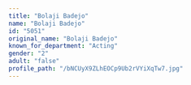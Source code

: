 ```yaml
---
title: "Bolaji Badejo"
name: "Bolaji Badejo"
id: "5051"
original_name: "Bolaji Badejo"
known_for_department: "Acting"
gender: "2"
adult: "false"
profile_path: "/bNCUyX9ZLhEOCp9Ub2rVYiXqTw7.jpg"
---
```

